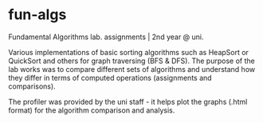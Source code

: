 # fun-algs
Fundamental Algorithms lab. assignments | 2nd year @ uni.

Various implementations of basic sorting algorithms such as HeapSort or QuickSort and others for graph traversing (BFS & DFS). The purpose of the lab works was to compare different sets of algorithms and understand how they differ in terms of computed operations (assignments and comparisons).

The profiler was provided by the uni staff - it helps plot the graphs (.html format) for the algorithm comparison and analysis.

